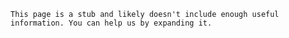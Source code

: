 ```admonish warning "Stub"
This page is a stub and likely doesn't include enough useful information. You can help us by expanding it.
```